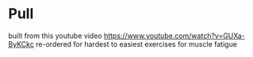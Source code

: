 # Pull

built from this youtube video https://www.youtube.com/watch?v=GUXa-ByKCkc re-ordered for hardest to easiest exercises for muscle fatigue
